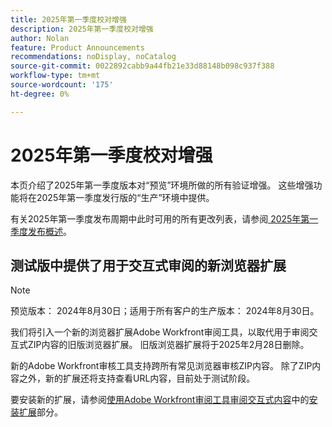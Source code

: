 ```yaml
---
title: 2025年第一季度校对增强
description: 2025年第一季度校对增强
author: Nolan
feature: Product Announcements
recommendations: noDisplay, noCatalog
source-git-commit: 0022892cabb9a44fb21e33d88148b098c937f388
workflow-type: tm+mt
source-wordcount: '175'
ht-degree: 0%

---
```


# 2025年第一季度校对增强

本页介绍了2025年第一季度版本对“预览”环境所做的所有验证增强。 这些增强功能将在2025年第一季度发行版的“生产”环境中提供。

有关2025年第一季度发布周期中此时可用的所有更改列表，请参阅[ 2025年第一季度发布概述](/help/quicksilver/product-announcements/product-releases/25-q1-release-activity/25-q1-release-overview.md)。

## 测试版中提供了用于交互式审阅的新浏览器扩展

>[!NOTE]
>
>预览版本： 2024年8月30日；适用于所有客户的生产版本： 2024年8月30日。

我们将引入一个新的浏览器扩展Adobe Workfront审阅工具，以取代用于审阅交互式ZIP内容的旧版浏览器扩展。 旧版浏览器扩展将于2025年2月28日删除。

新的Adobe Workfront审核工具支持跨所有常见浏览器审核ZIP内容。 除了ZIP内容之外，新的扩展还将支持查看URL内容，目前处于测试阶段。

要安装新的扩展，请参阅[使用Adobe Workfront审阅工具审阅交互式内容](/help/quicksilver/review-and-approve-work/proofing/reviewing-proofs-within-workfront/review-a-proof/review-proof-in-web-viewer-extension.md)中的[安装扩展](/help/quicksilver/review-and-approve-work/proofing/reviewing-proofs-within-workfront/review-a-proof/review-proof-in-web-viewer-extension.md#install-the-extension)部分。
